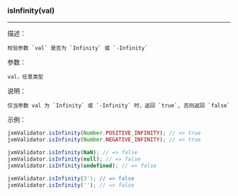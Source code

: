 
### isInfinity(val)

----------

描述：

    校验参数 `val` 是否为 `Infinity` 或 `-Infinity`

参数：

    val，任意类型

说明：

    仅当参数 val 为 `Infinity` 或 `-Infinity` 时，返回 `true`, 否则返回 `false`

示例：

```javascript
jxmValidator.isInfinity(Number.POSITIVE_INFINITY); // => true
jxmValidator.isInfinity(Number.NEGATIVE_INFINITY); // => true

jxmValidator.isInfinity(NaN); // => false
jxmValidator.isInfinity(null); // => false
jxmValidator.isInfinity(undefined); // => false

jxmValidator.isInfinity(3'); // => false
jxmValidator.isInfinity(''); // => false
```
